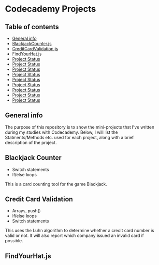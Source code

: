 # Codecademy Projects

## Table of contents
* [General info](#general-info)
* [BlackjackCounter.js](#Blackjack-Counter)
* [CreditCardValidation.js](#Credit-Card-Validation)
* [FindYourHat.js](#findyourhat.js)
* [Project Status](#project-status)
* [Project Status](#project-status)
* [Project Status](#project-status)
* [Project Status](#project-status)
* [Project Status](#project-status)
* [Project Status](#project-status)
* [Project Status](#project-status)
* [Project Status](#project-status)
* [Project Status](#project-status)

## General info
The purpose of this repository is to show the mini-projects that I've written during my studies with Codecademy.
Below, I will list the Statments/Methods etc. used for each project, along with a brief description of the project.

## Blackjack Counter
- Switch statements
- If/else loops

This is a card counting tool for the game Blackjack.

## Credit Card Validation
- Arrays, push()
- If/else loops
- Switch statements

This uses the Luhn algorithm to determine whether a credit card number is valid or not. It will also report which company issued an invalid card if possible.

## FindYourHat.js
